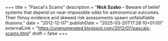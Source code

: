 +++
title = "Pascal's Scams"
description = "**Nick Szabo** – Beware of belief systems that depend on near-impossible odds for astronomical outcomes. Their flimsy evidence and skewed risk assessments spawn unfalsifiable illusions."
date = "2012-12-07"
publishDate = "2025-03-20T17:28:10+01:00" 
externalLink = "https://unenumerated.blogspot.com/2012/07/pascals-scams.html"
draft = false
+++

